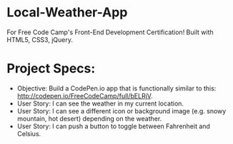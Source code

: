 # Local-Weather-App

For Free Code Camp's Front-End Development Certification! Built with HTML5, CSS3, jQuery.

# Project Specs:
* Objective: Build a CodePen.io app that is functionally similar to this: http://codepen.io/FreeCodeCamp/full/bELRjV.
* User Story: I can see the weather in my current location.
* User Story: I can see a different icon or background image (e.g. snowy mountain, hot desert) depending on the weather.
* User Story: I can push a button to toggle between Fahrenheit and Celsius.
